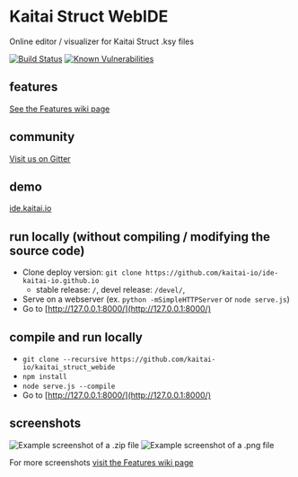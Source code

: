 # Kaitai Struct WebIDE

Online editor / visualizer for Kaitai Struct .ksy files

[![Build Status](https://travis-ci.org/kaitai-io/kaitai_struct_webide.svg?branch=master)](https://travis-ci.org/kaitai-io/kaitai_struct_webide)
[![Known Vulnerabilities](https://snyk.io/test/github/kaitai-io/kaitai_struct_webide/badge.svg)](https://snyk.io/test/github/kaitai-io/kaitai_struct_webide)

## features

[See the Features wiki page](https://github.com/kaitai-io/kaitai_struct_webide/wiki/Features)

## community

[Visit us on Gitter](https://gitter.im/kaitai_struct/Lobby)

## demo

[ide.kaitai.io](https://ide.kaitai.io/)

## run locally (without compiling / modifying the source code)

- Clone deploy version: `git clone https://github.com/kaitai-io/ide-kaitai-io.github.io`
    - stable release: `/`, devel release: `/devel/`,
- Serve on a webserver (ex. `python -mSimpleHTTPServer` or `node serve.js`)
- Go to [http://127.0.0.1:8000/](http://127.0.0.1:8000/)

## compile and run locally

- `git clone --recursive https://github.com/kaitai-io/kaitai_struct_webide`
- `npm install`
- `node serve.js --compile`
- Go to [http://127.0.0.1:8000/](http://127.0.0.1:8000/)

## screenshots

![Example screenshot of a .zip file](docs/zip_example.png)
![Example screenshot of a .png file](docs/png_example.png)

For more screenshots [visit the Features wiki page](https://github.com/kaitai-io/kaitai_struct_webide/wiki/Features)
